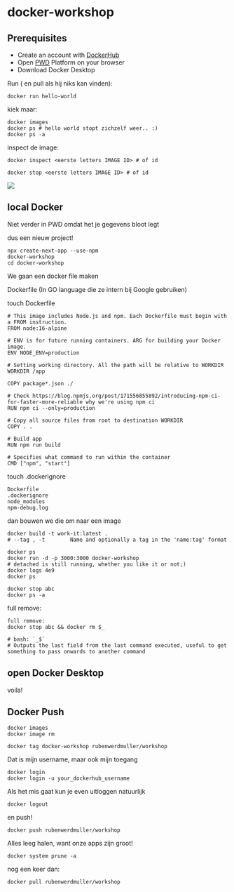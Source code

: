 # docker-workshop

## Prerequisites
- Create an account with [DockerHub](https://hub.docker.com/)
- Open [PWD](https://labs.play-with-docker.com/) Platform on your browser
- Download Docker Desktop

Run ( en pull als hij niks kan vinden):

```
docker run hello-world
```

kiek maar:
```
docker images
docker ps # hello world stopt zichzelf weer.. :)
docker ps -a
```

inspect de image:
```
docker inspect <eerste letters IMAGE ID> # of id
```

```
docker stop <eerste letters IMAGE ID> # of id
```

<!-- // run your image as container: -->
<!-- docker run -dit hello-world -->

![](https://miro.medium.com/max/3600/0*CP98BIIBgMG2K3u5.png)

## local Docker

Niet verder in PWD omdat het je gegevens bloot legt

dus een nieuw project!

```
npx create-next-app --use-npm
docker-workshop
cd docker-workshop
```

We gaan een docker file maken

Dockerfile (In GO language die ze intern bij Google gebruiken)

touch Dockerfile

```
# This image includes Node.js and npm. Each Dockerfile must begin with a FROM instruction.
FROM node:16-alpine

# ENV is for future running containers. ARG for building your Docker image.
ENV NODE_ENV=production

# Setting working directory. All the path will be relative to WORKDIR
WORKDIR /app

COPY package*.json ./

# Check https://blog.npmjs.org/post/171556855892/introducing-npm-ci-for-faster-more-reliable why we're using npm ci
RUN npm ci --only=production

# Copy all source files from root to destination WORKDIR
COPY . .

# Build app
RUN npm run build

# Specifies what command to run within the container
CMD ["npm", "start"]
```


touch .dockerignore

```
Dockerfile
.dockerignore
node_modules
npm-debug.log
```

dan bouwen we die om naar een image
```
docker build -t work-it:latest .
# --tag , -t		Name and optionally a tag in the 'name:tag' format
```

```
docker ps
docker run -d -p 3000:3000 docker-workshop
# detached is still running, whether you like it or not;)
docker logs 4e9
docker ps
```

```
docker stop abc
docker ps -a
```

full remove:

```
full remove:
docker stop abc && docker rm $_

# bash: `_$`
# Outputs the last field from the last command executed, useful to get something to pass onwards to another command
```

## open Docker Desktop

voila!


## Docker Push

```
docker images
docker image rm

docker tag docker-workshop rubenwerdmuller/workshop
```

Dat is mijn username, maar ook mijn toegang

```
docker login
docker login -u your_dockerhub_username
```

Als het mis gaat kun je even uitloggen natuurlijk

```
docker logout
```

en push!

```
docker push rubenwerdmuller/workshop
```

Alles leeg halen, want onze apps zijn groot!

```
docker system prune -a
```

nog een keer dan:

```
docker pull rubenwerdmuller/workshop
```



<!-- ## Express API Generator

```
npx express-generator --no-view api
# maakt een mapje /api met een Express starter 
```

```
var port = normalizePort(process.env.PORT || '3001');
# aanpassen port in bin/wwww
```

```
cd api
npm i
open http://localhost:3001/
``` -->
